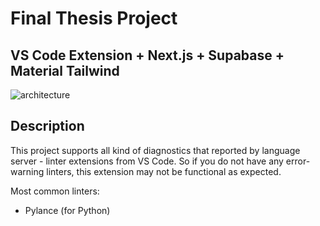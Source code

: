 # Final Thesis Project
## VS Code Extension + Next.js + Supabase + Material Tailwind

![architecture](https://github.com/De3ph/final-thesis/assets/62203579/2ac30e9a-41d3-4f73-a296-2cf418408334)

## Description

This project supports all kind of diagnostics that reported by language server - linter extensions from VS Code. So if you do not have any error-warning linters, this extension may not be functional as expected.

Most common linters: 
- Pylance (for Python)
